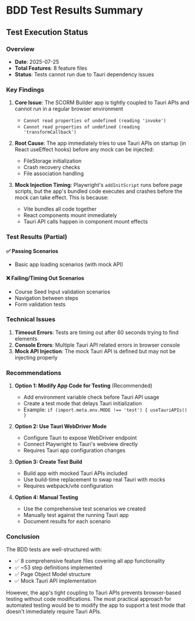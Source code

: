 # BDD Test Results Summary

## Test Execution Status

### Overview
- **Date**: 2025-07-25
- **Total Features**: 8 feature files
- **Status**: Tests cannot run due to Tauri dependency issues

### Key Findings

1. **Core Issue**: The SCORM Builder app is tightly coupled to Tauri APIs and cannot run in a regular browser environment
   - `Cannot read properties of undefined (reading 'invoke')`
   - `Cannot read properties of undefined (reading 'transformCallback')`

2. **Root Cause**: The app immediately tries to use Tauri APIs on startup (in React useEffect hooks) before any mock can be injected:
   - FileStorage initialization
   - Crash recovery checks
   - File association handling

3. **Mock Injection Timing**: Playwright's `addInitScript` runs before page scripts, but the app's bundled code executes and crashes before the mock can take effect. This is because:
   - Vite bundles all code together
   - React components mount immediately
   - Tauri API calls happen in component mount effects

### Test Results (Partial)

#### ✅ Passing Scenarios
- Basic app loading scenarios (with mock API)

#### ❌ Failing/Timing Out Scenarios
- Course Seed Input validation scenarios
- Navigation between steps
- Form validation tests

### Technical Issues

1. **Timeout Errors**: Tests are timing out after 60 seconds trying to find elements
2. **Console Errors**: Multiple Tauri API related errors in browser console
3. **Mock API Injection**: The mock Tauri API is defined but may not be injecting properly

### Recommendations

1. **Option 1: Modify App Code for Testing** (Recommended)
   - Add environment variable check before Tauri API usage
   - Create a test mode that delays Tauri initialization
   - Example: `if (import.meta.env.MODE !== 'test') { useTauriAPIs() }`

2. **Option 2: Use Tauri WebDriver Mode**
   - Configure Tauri to expose WebDriver endpoint
   - Connect Playwright to Tauri's webview directly
   - Requires Tauri app configuration changes

3. **Option 3: Create Test Build**
   - Build app with mocked Tauri APIs included
   - Use build-time replacement to swap real Tauri with mocks
   - Requires webpack/vite configuration

4. **Option 4: Manual Testing**
   - Use the comprehensive test scenarios we created
   - Manually test against the running Tauri app
   - Document results for each scenario

### Conclusion

The BDD tests are well-structured with:
- ✅ 8 comprehensive feature files covering all app functionality
- ✅ ~53 step definitions implemented
- ✅ Page Object Model structure
- ✅ Mock Tauri API implementation

However, the app's tight coupling to Tauri APIs prevents browser-based testing without code modifications. The most practical approach for automated testing would be to modify the app to support a test mode that doesn't immediately require Tauri APIs.